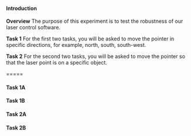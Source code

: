 #### **Introduction**
**Overview**
The purpose of this experiment is to test the robustness of our laser control software.

**Task 1**
For the first two tasks, you will be asked to move the pointer in specific
directions, for example, north, south, south-west.

**Task 2**
For the second two tasks, you will be asked to move the pointer so that the
laser point is on a specific object.

=====

#### **Task 1A**


#### **Task 1B**


#### **Task 2A**


#### **Task 2B**



